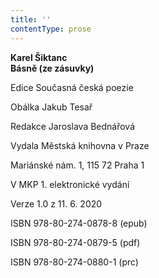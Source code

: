 ```yaml
---
title: ''
contentType: prose
---
```


**Karel Šiktanc  
Básně (ze zásuvky)**

Edice Současná česká poezie

Obálka Jakub Tesař

Redakce Jaroslava Bednářová

Vydala Městská knihovna v Praze

Mariánské nám. 1, 115 72 Praha 1

V MKP 1. elektronické vydání

Verze 1.0 z 11. 6. 2020

ISBN 978-80-274-0878-8 (epub)

ISBN 978-80-274-0879-5 (pdf)

ISBN 978-80-274-0880-1 (prc)
